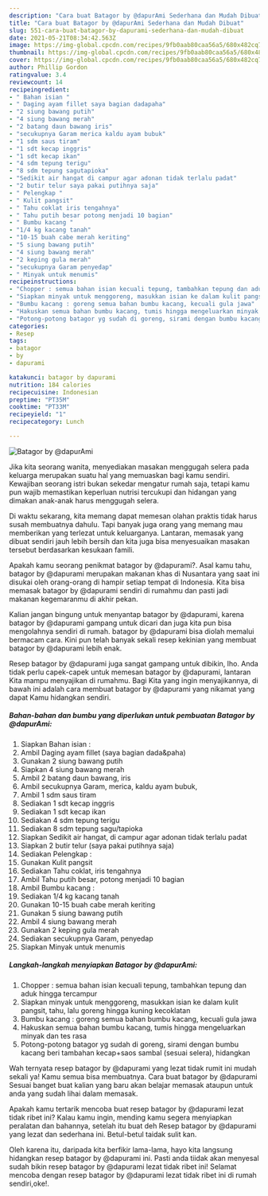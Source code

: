 ```yaml
---
description: "Cara buat Batagor by @dapurAmi Sederhana dan Mudah Dibuat"
title: "Cara buat Batagor by @dapurAmi Sederhana dan Mudah Dibuat"
slug: 551-cara-buat-batagor-by-dapurami-sederhana-dan-mudah-dibuat
date: 2021-05-21T08:34:42.563Z
image: https://img-global.cpcdn.com/recipes/9fb0aab80caa56a5/680x482cq70/batagor-by-dapurami-foto-resep-utama.jpg
thumbnail: https://img-global.cpcdn.com/recipes/9fb0aab80caa56a5/680x482cq70/batagor-by-dapurami-foto-resep-utama.jpg
cover: https://img-global.cpcdn.com/recipes/9fb0aab80caa56a5/680x482cq70/batagor-by-dapurami-foto-resep-utama.jpg
author: Phillip Gordon
ratingvalue: 3.4
reviewcount: 14
recipeingredient:
- " Bahan isian "
- " Daging ayam fillet saya bagian dadapaha"
- "2 siung bawang putih"
- "4 siung bawang merah"
- "2 batang daun bawang iris"
- "secukupnya Garam merica kaldu ayam bubuk"
- "1 sdm saus tiram"
- "1 sdt kecap inggris"
- "1 sdt kecap ikan"
- "4 sdm tepung terigu"
- "8 sdm tepung sagutapioka"
- "Sedikit air hangat di campur agar adonan tidak terlalu padat"
- "2 butir telur saya pakai putihnya saja"
- " Pelengkap "
- " Kulit pangsit"
- " Tahu coklat iris tengahnya"
- " Tahu putih besar potong menjadi 10 bagian"
- " Bumbu kacang "
- "1/4 kg kacang tanah"
- "10-15 buah cabe merah keriting"
- "5 siung bawang putih"
- "4 siung bawang merah"
- "2 keping gula merah"
- "secukupnya Garam penyedap"
- " Minyak untuk menumis"
recipeinstructions:
- "Chopper : semua bahan isian kecuali tepung, tambahkan tepung dan aduk hingga tercampur"
- "Siapkan minyak untuk menggoreng, masukkan isian ke dalam kulit pangsit, tahu, lalu goreng hingga kuning kecoklatan"
- "Bumbu kacang : goreng semua bahan bumbu kacang, kecuali gula jawa"
- "Hakuskan semua bahan bumbu kacang, tumis hingga mengeluarkan minyak dan tes rasa"
- "Potong-potong batagor yg sudah di goreng, sirami dengan bumbu kacang beri tambahan kecap+saos sambal (sesuai selera), hidangkan"
categories:
- Resep
tags:
- batagor
- by
- dapurami

katakunci: batagor by dapurami 
nutrition: 184 calories
recipecuisine: Indonesian
preptime: "PT35M"
cooktime: "PT33M"
recipeyield: "1"
recipecategory: Lunch

---
```



![Batagor by @dapurAmi](https://img-global.cpcdn.com/recipes/9fb0aab80caa56a5/680x482cq70/batagor-by-dapurami-foto-resep-utama.jpg)

Jika kita seorang wanita, menyediakan masakan menggugah selera pada keluarga merupakan suatu hal yang memuaskan bagi kamu sendiri. Kewajiban seorang istri bukan sekedar mengatur rumah saja, tetapi kamu pun wajib memastikan keperluan nutrisi tercukupi dan hidangan yang dimakan anak-anak harus menggugah selera.

Di waktu  sekarang, kita memang dapat memesan olahan praktis tidak harus susah membuatnya dahulu. Tapi banyak juga orang yang memang mau memberikan yang terlezat untuk keluarganya. Lantaran, memasak yang dibuat sendiri jauh lebih bersih dan kita juga bisa menyesuaikan masakan tersebut berdasarkan kesukaan famili. 



Apakah kamu seorang penikmat batagor by @dapurami?. Asal kamu tahu, batagor by @dapurami merupakan makanan khas di Nusantara yang saat ini disukai oleh orang-orang di hampir setiap tempat di Indonesia. Kita bisa memasak batagor by @dapurami sendiri di rumahmu dan pasti jadi makanan kegemaranmu di akhir pekan.

Kalian jangan bingung untuk menyantap batagor by @dapurami, karena batagor by @dapurami gampang untuk dicari dan juga kita pun bisa mengolahnya sendiri di rumah. batagor by @dapurami bisa diolah memalui bermacam cara. Kini pun telah banyak sekali resep kekinian yang membuat batagor by @dapurami lebih enak.

Resep batagor by @dapurami juga sangat gampang untuk dibikin, lho. Anda tidak perlu capek-capek untuk memesan batagor by @dapurami, lantaran Kita mampu menyajikan di rumahmu. Bagi Kita yang ingin menyajikannya, di bawah ini adalah cara membuat batagor by @dapurami yang nikamat yang dapat Kamu hidangkan sendiri.

<!--inarticleads1-->

##### Bahan-bahan dan bumbu yang diperlukan untuk pembuatan Batagor by @dapurAmi:

1. Siapkan  Bahan isian :
1. Ambil  Daging ayam fillet (saya bagian dada&amp;paha)
1. Gunakan 2 siung bawang putih
1. Siapkan 4 siung bawang merah
1. Ambil 2 batang daun bawang, iris
1. Ambil secukupnya Garam, merica, kaldu ayam bubuk,
1. Ambil 1 sdm saus tiram
1. Sediakan 1 sdt kecap inggris
1. Sediakan 1 sdt kecap ikan
1. Sediakan 4 sdm tepung terigu
1. Sediakan 8 sdm tepung sagu/tapioka
1. Siapkan Sedikit air hangat, di campur agar adonan tidak terlalu padat
1. Siapkan 2 butir telur (saya pakai putihnya saja)
1. Sediakan  Pelengkap :
1. Gunakan  Kulit pangsit
1. Sediakan  Tahu coklat, iris tengahnya
1. Ambil  Tahu putih besar, potong menjadi 10 bagian
1. Ambil  Bumbu kacang :
1. Sediakan 1/4 kg kacang tanah
1. Gunakan 10-15 buah cabe merah keriting
1. Gunakan 5 siung bawang putih
1. Ambil 4 siung bawang merah
1. Gunakan 2 keping gula merah
1. Sediakan secukupnya Garam, penyedap
1. Siapkan  Minyak untuk menumis




<!--inarticleads2-->

##### Langkah-langkah menyiapkan Batagor by @dapurAmi:

1. Chopper : semua bahan isian kecuali tepung, tambahkan tepung dan aduk hingga tercampur
1. Siapkan minyak untuk menggoreng, masukkan isian ke dalam kulit pangsit, tahu, lalu goreng hingga kuning kecoklatan
1. Bumbu kacang : goreng semua bahan bumbu kacang, kecuali gula jawa
1. Hakuskan semua bahan bumbu kacang, tumis hingga mengeluarkan minyak dan tes rasa
1. Potong-potong batagor yg sudah di goreng, sirami dengan bumbu kacang beri tambahan kecap+saos sambal (sesuai selera), hidangkan




Wah ternyata resep batagor by @dapurami yang lezat tidak rumit ini mudah sekali ya! Kamu semua bisa membuatnya. Cara buat batagor by @dapurami Sesuai banget buat kalian yang baru akan belajar memasak ataupun untuk anda yang sudah lihai dalam memasak.

Apakah kamu tertarik mencoba buat resep batagor by @dapurami lezat tidak ribet ini? Kalau kamu ingin, mending kamu segera menyiapkan peralatan dan bahannya, setelah itu buat deh Resep batagor by @dapurami yang lezat dan sederhana ini. Betul-betul taidak sulit kan. 

Oleh karena itu, daripada kita berfikir lama-lama, hayo kita langsung hidangkan resep batagor by @dapurami ini. Pasti anda tiidak akan menyesal sudah bikin resep batagor by @dapurami lezat tidak ribet ini! Selamat mencoba dengan resep batagor by @dapurami lezat tidak ribet ini di rumah sendiri,oke!.

